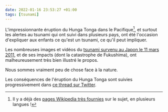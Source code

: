 ```yaml
---
date: 2022-01-16 23:53:27 +01:00
tags: [tsunami]
---
```


L'impressionnante éruption du Hunga Tonga dans le Pacifique[^wikipedia], et surtout les alertes au tsunami qui ont suivi dans plusieurs pays, ont été l'occasion d'expliquer aux enfants ce qu'est un tsunami, ce qu'il peut impliquer.

[^wikipedia]: Il y a déjà des [pages Wikipedia très fournies](https://fr.wikipedia.org/wiki/%C3%89ruption_du_Hunga_Tonga_en_2022) sur le sujet, en plusieurs langues !

Les nombreuses images et vidéos du [tsunami survenu au Japon le 11 mars 2011](https://fr.wikipedia.org/wiki/S%C3%A9isme_de_2011_de_la_c%C3%B4te_Pacifique_du_T%C5%8Dhoku#Tsunami), et de ses impacts (dont la catastrophe de Fukushima), ont malheureusement très bien illustré le propos.

Nous sommes vraiment peu de chose face à la nature.

Les conséquences de l'éruption du Hunga Tonga sont suivies progressivement dans [ce thread sur Twitter](https://twitter.com/RebeccaRambar/status/1473832479240843265).

